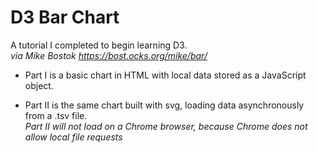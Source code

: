 # D3 Bar Chart
A tutorial I completed to begin learning D3.  
*via Mike Bostok https://bost.ocks.org/mike/bar/*

- Part I is a basic chart in HTML with local data stored as a JavaScript object.

- Part II is the same chart built with svg, loading data asynchronously from a .tsv file.  
  *Part II will not load on a Chrome browser, because Chrome does not allow local file requests*
